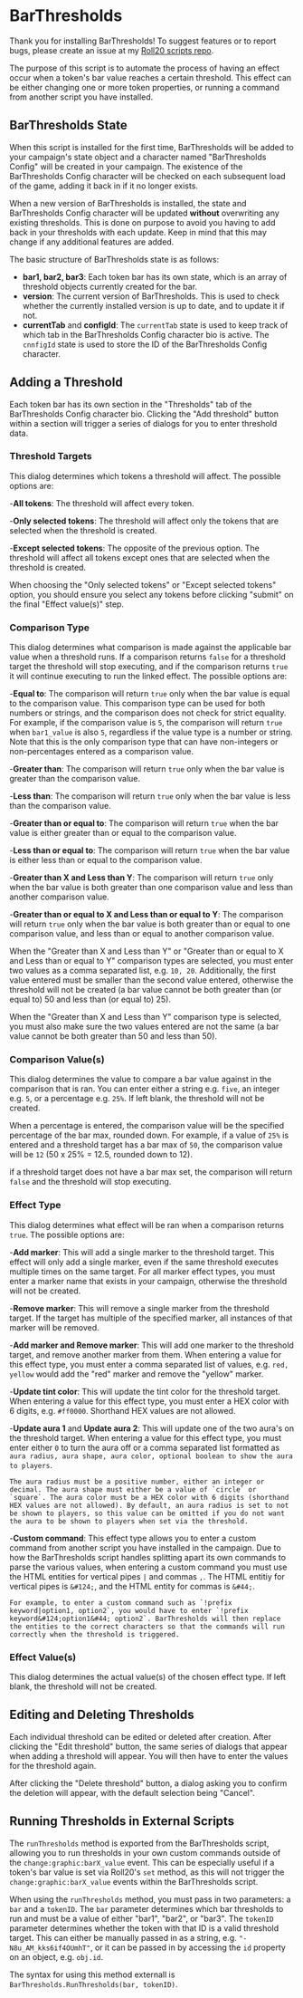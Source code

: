 # BarThresholds

Thank you for installing BarThresholds! To suggest features or to report bugs, please create an issue at my [Roll20 scripts repo](https://github.com/thatblindgeye/roll20_scripts).

The purpose of this script is to automate the process of having an effect occur when a token's bar value reaches a certain threshold. This effect can be either changing one or more token properties, or running a command from another script you have installed.

## BarThresholds State

When this script is installed for the first time, BarThresholds will be added to your campaign's state object and a character named "BarThresholds Config" will be created in your campaign. The existence of the BarThresholds Config character will be checked on each subsequent load of the game, adding it back in if it no longer exists.

When a new version of BarThresholds is installed, the state and BarThresholds Config character will be updated **without** overwriting any existing thresholds. This is done on purpose to avoid you having to add back in your thresholds with each update. Keep in mind that this may change if any additional features are added.

The basic structure of BarThresholds state is as follows:

- **bar1, bar2, bar3**: Each token bar has its own state, which is an array of threshold objects currently created for the bar.
- **version**: The current version of BarThresholds. This is used to check whether the currently installed version is up to date, and to update it if not.
- **currentTab** and **configId**: The `currentTab` state is used to keep track of which tab in the BarThresholds Config character bio is active. The `cnnfigId` state is used to store the ID of the BarThresholds Config character.

## Adding a Threshold

Each token bar has its own section in the "Thresholds" tab of the BarThresholds Config character bio. Clicking the "Add threshold" button within a section will trigger a series of dialogs for you to enter threshold data.

### Threshold Targets

This dialog determines which tokens a threshold will affect. The possible options are:

-**All tokens**: The threshold will affect every token.

-**Only selected tokens**: The threshold will affect only the tokens that are selected when the threshold is created.

-**Except selected tokens**: The opposite of the previous option. The threshold will affect all tokens except ones that are selected when the threshold is created.

When choosing the "Only selected tokens" or "Except selected tokens" option, you should ensure you select any tokens before clicking "submit" on the final "Effect value(s)" step.

### Comparison Type

This dialog determines what comparison is made against the applicable bar value when a threshold runs. If a comparison returns `false` for a threshold target the threshold will stop executing, and if the comparison returns `true` it will continue executing to run the linked effect. The possible options are:

-**Equal to**: The comparison will return `true` only when the bar value is equal to the comparison value. This comparison type can be used for both numbers or strings, and the comparison does not check for strict equality. For example, if the comparison value is `5`, the comparison will return `true` when `bar1_value` is also `5`, regardless if the value type is a number or string. Note that this is the only comparison type that can have non-integers or non-percentages entered as a comparison value.

-**Greater than**: The comparison will return `true` only when the bar value is greater than the comparison value.

-**Less than**: The comparison will return `true` only when the bar value is less than the comparison value.

-**Greater than or equal to**: The comparison will return `true` when the bar value is either greater than or equal to the comparison value.

-**Less than or equal to**: The comparison will return `true` when the bar value is either less than or equal to the comparison value.

-**Greater than X and Less than Y**: The comparison will return `true` only when the bar value is both greater than one comparison value and less than another comparison value.

-**Greater than or equal to X and Less than or equal to Y**: The comparison will return `true` only when the bar value is both greater than or equal to one comparison value, and less than or equal to another comparison value.

When the "Greater than X and Less than Y" or "Greater than or equal to X and Less than or equal to Y" comparison types are selected, you must enter two values as a comma separated list, e.g. `10, 20`. Additionally, the first value entered must be smaller than the second value entered, otherwise the threshold will not be created (a bar value cannot be both greater than (or equal to) 50 and less than (or equal to) 25).

When the "Greater than X and Less than Y" comparison type is selected, you must also make sure the two values entered are not the same (a bar value cannot be both greater than 50 and less than 50).

### Comparison Value(s)

This dialog determines the value to compare a bar value against in the comparison that is ran. You can enter either a string e.g. `five`, an integer e.g. `5`, or a percentage e.g. `25%`. If left blank, the threshold will not be created.

When a percentage is entered, the comparison value will be the specified percentage of the bar max, rounded down. For example, if a value of `25%` is entered and a threshold target has a bar max of `50`, the comparison value will be `12` (50 x 25% = 12.5, rounded down to 12).

if a threshold target does not have a bar max set, the comparison will return `false` and the threshold will stop executing.

### Effect Type

This dialog determines what effect will be ran when a comparison returns `true`. The possible options are:

-**Add marker**: This will add a single marker to the threshold target. This effect will only add a single marker, even if the same threshold executes multiple times on the same target. For all marker effect types, you must enter a marker name that exists in your campaign, otherwise the threshold will not be created.

-**Remove marker**: This will remove a single marker from the threshold target. If the target has multiple of the specified marker, all instances of that marker will be removed.

-**Add marker and Remove marker**: This will add one marker to the threshold target, and remove another marker from them. When entering a value for this effect type, you must enter a comma separated list of values, e.g. `red, yellow` would add the "red" marker and remove the "yellow" marker.

-**Update tint color**: This will update the tint color for the threshold target. When entering a value for this effect type, you must enter a HEX color with 6 digits, e.g. `#ff0000`. Shorthand HEX values are not allowed.

-**Update aura 1** and **Update aura 2**: This will update one of the two aura's on the threshold target. When entering a value for this effect type, you must enter either `0` to turn the aura off or a comma separated list formatted as `aura radius, aura shape, aura color, optional boolean to show the aura to players`.

    The aura radius must be a positive number, either an integer or decimal. The aura shape must either be a value of `circle` or `square`. The aura color must be a HEX color with 6 digits (shorthand HEX values are not allowed). By default, an aura radius is set to not be shown to players, so this value can be omitted if you do not want the aura to be shown to players when set via the threshold.

-**Custom command**: This effect type allows you to enter a custom command from another script you have installed in the campaign. Due to how the BarThresholds script handles splitting apart its own commands to parse the various values, when entering a custom command you must use the HTML entities for vertical pipes `|` and commas `,`. The HTML entitiy for vertical pipes is `&#124;`, and the HTML entity for commas is `&#44;`.

    For example, to enter a custom command such as `!prefix keyword|option1, option2`, you would have to enter `!prefix keyword&#124;option1&#44; option2`. BarThresholds will then replace the entities to the correct characters so that the commands will run correctly when the threshold is triggered.

### Effect Value(s)

This dialog determines the actual value(s) of the chosen effect type. If left blank, the threshold will not be created.

## Editing and Deleting Thresholds

Each individual threshold can be edited or deleted after creation. After clicking the "Edit threshold" button, the same series of dialogs that appear when adding a threshold will appear. You will then have to enter the values for the threshold again.

After clicking the "Delete threshold" button, a dialog asking you to confirm the deletion will appear, with the default selection being "Cancel".

## Running Thresholds in External Scripts

The `runThresholds` method is exported from the BarThresholds script, allowing you to run thresholds in your own custom commands outside of the `change:graphic:barX_value` event. This can be especially useful if a token's bar value is set via Roll20's `set` method, as this will not trigger the `change:graphic:barX_value` events within the BarThresholds script.

When using the `runThresholds` method, you must pass in two parameters: a `bar` and a `tokenID`. The `bar` parameter determines which bar thresholds to run and must be a value of either "bar1", "bar2", or "bar3". The `tokenID` parameter determines whether the token with that ID is a valid threshold target. This can either be manually passed in as a string, e.g. `"-N8u_AM_kks6if4OUmhT"`, or it can be passed in by accessing the `id` property on an object, e.g. `obj.id`.

The syntax for using this method externall is `BarThresholds.RunThresholds(bar, tokenID)`.
